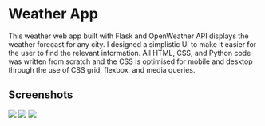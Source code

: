 # Weather App
This weather web app built with Flask and OpenWeather API displays the weather forecast for any city. I designed a simplistic UI to make it easier for the user to find the relevant information. All HTML, CSS, and Python code was written from scratch and the CSS is optimised for mobile and desktop through the use of CSS grid, flexbox, and media queries.

## Screenshots 
<img src="https://github.com/rachanahegde/python-weather-app/blob/master/screenshots/weather_app_desktop_home_page_screenshot.png?raw=true">
<img src="https://github.com/rachanahegde/python-weather-app/blob/master/screenshots/weather_app_desktop_forecast_page_screenshot.png?raw=true">
<img src="https://github.com/rachanahegde/python-weather-app/blob/master/screenshots/weather_app_desktop_error_page_screenshot.png?raw=true">
